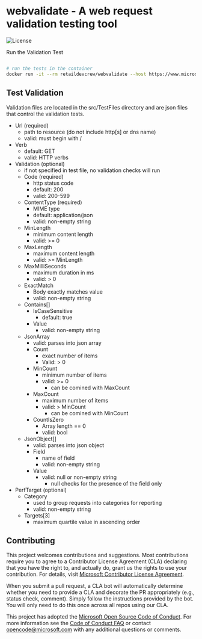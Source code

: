 # webvalidate - A web request validation testing tool

![License](https://img.shields.io/badge/license-MIT-green.svg)

Run the Validation Test

```bash

# run the tests in the container
docker run -it --rm retaildevcrew/webvalidate --host https://www.microsoft.com --files msft.json

```

## Test Validation

Validation files are located in the src/TestFiles directory and are json files that control the validation tests.

- Url (required)
  - path to resource (do not include http[s] or dns name)
  - valid: must begin with /
- Verb
  - default: GET
  - valid: HTTP verbs
- Validation (optional)
  - if not specified in test file, no validation checks will run
  - Code (required)
    - http status code
    - default: 200
    - valid: 200-599
  - ContentType (required)
    - MIME type
    - default: application/json
    - valid: non-empty string
  - MinLength
    - minimum content length
    - valid: >= 0
  - MaxLength
    - maximum content length
    - valid: >= MinLength
  - MaxMilliSeconds
    - maximum duration in ms
    - valid: > 0
  - ExactMatch
    - Body exactly matches value
    - valid: non-empty string
  - Contains[]
    - IsCaseSensitive
      - default: true
    - Value
      - valid: non-empty string
  - JsonArray
    - valid: parses into json array
    - Count
      - exact number of items
      - Valid: > 0
    - MinCount
      - minimum number of items
      - valid: >= 0
        - can be comined with MaxCount
    - MaxCount
      - maximum number of items
      - valid: > MinCount
        - can be comined with MinCount
    - CountIsZero
      - Array length == 0
      - valid: bool
  - JsonObject[]
    - valid: parses into json object
    - Field
      - name of field
      - valid: non-empty string
    - Value
      - valid: null or non-empty string
        - null checks for the presence of the field only
- PerfTarget (optional)
  - Category
    - used to group requests into categories for reporting
    - valid: non-empty string
  - Targets[3]
    - maximum quartile value in ascending order


## Contributing

This project welcomes contributions and suggestions. Most contributions require you to agree to a
Contributor License Agreement (CLA) declaring that you have the right to, and actually do, grant us
the rights to use your contribution. For details, visit [Microsoft Contributor License Agreement](https://cla.opensource.microsoft.com).

When you submit a pull request, a CLA bot will automatically determine whether you need to provide
a CLA and decorate the PR appropriately (e.g., status check, comment). Simply follow the instructions
provided by the bot. You will only need to do this once across all repos using our CLA.

This project has adopted the [Microsoft Open Source Code of Conduct](https://opensource.microsoft.com/codeofconduct/).
For more information see the [Code of Conduct FAQ](https://opensource.microsoft.com/codeofconduct/faq/) or
contact [opencode@microsoft.com](mailto:opencode@microsoft.com) with any additional questions or comments.
